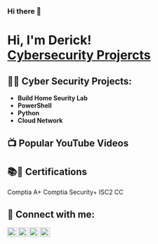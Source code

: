 ### Hi there 👋
<h1>Hi, I'm Derick! <br/><a href="https://www.linkedin.com/in/derickmorrow/">Cybersecurity Projercts</a></h1>

<h2>👨‍💻 Cyber Security Projects:</h2>

- <b>Build Home Seurity Lab</b>
- <b>PowerShell</b>
- <b>Python</b>
- <b>Cloud Network</b>

<h2>📺 Popular YouTube Videos</h2>

<h2>📚🔐 Certifications</h2>
Comptia A+
Comptia Security+
ISC2 CC

<h2> 🤳 Connect with me:</h2>

[<img align="left" alt="JoshMadakor | YouTube" width="22px" src="https://cdn.jsdelivr.net/npm/simple-icons@v3/icons/youtube.svg" />][youtube]
[<img align="left" alt="JoshMadakor | Twitter" width="22px" src="https://cdn.jsdelivr.net/npm/simple-icons@v3/icons/twitter.svg" />][twitter]
[<img align="left" alt="JoshMadakor | LinkedIn" width="22px" src="https://cdn.jsdelivr.net/npm/simple-icons@v3/icons/linkedin.svg" />][linkedin]
[<img align="left" alt="JoshMadakor | Instagram" width="22px" src="https://cdn.jsdelivr.net/npm/simple-icons@v3/icons/instagram.svg" />][instagram]

[twitter]: https://twitter.com
[youtube]: https://www.youtube.com/c/joshmadakor
[instagram]: https://www.instagram.com/athletikntel/
[linkedin]: https://linkedin.com/in/derick-morrow

<!--
**Athletikntel-DM/Athletikntel-DM** is a ✨ _special_ ✨ repository because its `README.md` (this file) appears on your GitHub profile.

Here are some ideas to get you started:

- 🔭 I’m currently working on ...
- 🌱 I’m currently learning ...
- 👯 I’m looking to collaborate on ...
- 🤔 I’m looking for help with ...
- 💬 Ask me about ...
- 📫 How to reach me: ...
- 😄 Pronouns: ...
- ⚡ Fun fact: ...
-->
